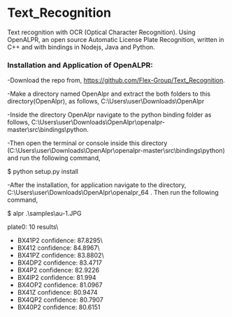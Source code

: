 # Text_Recognition
Text recognition with OCR (Optical Character Recognition). Using OpenALPR, an open source Automatic License Plate Recognition, written in C++ and with bindings in Nodejs, Java and Python.

### Installation and Application of OpenALPR:

-Download the repo from, https://github.com/Flex-Group/Text_Recognition.

-Make a directory named OpenAlpr and extract the both folders to this directory(OpenAlpr), as follows, C:\Users\user\Downloads\OpenAlpr

-Inside the directory OpenAlpr navigate to the python binding folder as follows, C:\Users\user\Downloads\OpenAlpr\openalpr-master\src\bindings\python. 

-Then open the terminal or console inside this directory (C:\Users\user\Downloads\OpenAlpr\openalpr-master\src\bindings\python) and run the following command, 

$ python setup.py install

-After the installation, for application navigate to the directory, C:\Users\user\Downloads\OpenAlpr\openalpr_64 . Then run the following command,

$ alpr .\samples\au-1.JPG

plate0: 10 results\
- BX41P2     confidence: 87.8295\
- BX412      confidence: 84.8967\
- BX41PZ     confidence: 83.8802\
- BX4DP2     confidence: 83.4717
- BX4P2      confidence: 82.9226
- BX4IP2     confidence: 81.994
- BX4OP2     confidence: 81.0967
- BX41Z      confidence: 80.9474
- BX4QP2     confidence: 80.7907
- BX40P2     confidence: 80.6151
